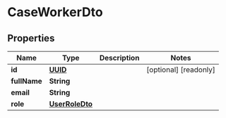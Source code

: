 
# CaseWorkerDto

## Properties

Name | Type | Description | Notes
------------ | ------------- | ------------- | -------------
**id** | [**UUID**](UUID.md) |  |  [optional] [readonly]
**fullName** | **String** |  | 
**email** | **String** |  | 
**role** | [**UserRoleDto**](UserRoleDto.md) |  | 



